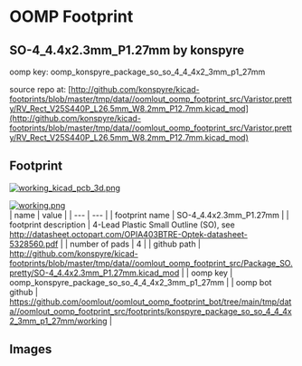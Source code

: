# OOMP Footprint  
## SO-4_4.4x2.3mm_P1.27mm  by konspyre  
  
oomp key: oomp_konspyre_package_so_so_4_4_4x2_3mm_p1_27mm  
  
source repo at: [http://github.com/konspyre/kicad-footprints/blob/master/tmp/data//oomlout_oomp_footprint_src/Varistor.pretty/RV_Rect_V25S440P_L26.5mm_W8.2mm_P12.7mm.kicad_mod](http://github.com/konspyre/kicad-footprints/blob/master/tmp/data//oomlout_oomp_footprint_src/Varistor.pretty/RV_Rect_V25S440P_L26.5mm_W8.2mm_P12.7mm.kicad_mod)  
## Footprint  
  
[![working_kicad_pcb_3d.png](working_kicad_pcb_3d_600.png)](working_kicad_pcb_3d.png)  
  
[![working.png](working_600.png)](working.png)  
| name | value | 
| --- | --- | 
| footprint name | SO-4_4.4x2.3mm_P1.27mm | 
| footprint description | 4-Lead Plastic Small Outline (SO), see http://datasheet.octopart.com/OPIA403BTRE-Optek-datasheet-5328560.pdf | 
| number of pads | 4 | 
| github path | http://github.com/konspyre/kicad-footprints/blob/master/tmp/data//oomlout_oomp_footprint_src/Package_SO.pretty/SO-4_4.4x2.3mm_P1.27mm.kicad_mod | 
| oomp key | oomp_konspyre_package_so_so_4_4_4x2_3mm_p1_27mm | 
| oomp bot github | https://github.com/oomlout/oomlout_oomp_footprint_bot/tree/main/tmp/data//oomlout_oomp_footprint_src/footprints/konspyre_package_so_so_4_4_4x2_3mm_p1_27mm/working | 
## Images  
